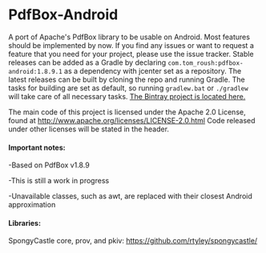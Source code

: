 PdfBox-Android
==============

A port of Apache's PdfBox library to be usable on Android. Most features should be implemented by now. If you find any issues or want to request a feature that you need for your project, please use the issue tracker. Stable releases can be added as a Gradle by declaring ``` com.tom_roush:pdfbox-android:1.8.9.1 ``` as a dependency with jcenter set as a repository. The latest releases can be built by cloning the repo and running Gradle. The tasks for building are set as default, so running ```gradlew.bat``` or ```./gradlew``` will take care of all necessary tasks. [The Bintray project is located here.](https://bintray.com/birdbrain2/PdfBox-Android/PdfBox-Android/view)

The main code of this project is licensed under the Apache 2.0 License, found at http://www.apache.org/licenses/LICENSE-2.0.html Code released under other licenses will be stated in the header.

#### Important notes:

-Based on PdfBox v1.8.9

-This is still a work in progress

-Unavailable classes, such as awt, are replaced with their closest Android approximation

#### Libraries:
SpongyCastle core, prov, and pkiv: https://github.com/rtyley/spongycastle/
